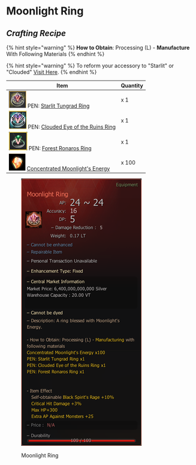 # Moonlight Ring

## _Crafting Recipe_

{% hint style="warning" %}
**How to Obtain**: Processing (L) - **Manufacture** With Following Materials
{% endhint %}

{% hint style="warning" %}
To reform your accessory to "Starlit" or "Clouded" [Visit Here](../../custom-items-recipes/accessory-change-item.md).
{% endhint %}

| Item                                                                                                                                                 | Quantity |
| ---------------------------------------------------------------------------------------------------------------------------------------------------- | -------- |
| ![](<../../../.gitbook/assets/图片3 (1).png>) PEN: [Starlit Tungrad Ring](https://bdocodex.com/us/item/12085/#5)                                       | x 1      |
| ![](<../../../.gitbook/assets/图片1 (1).png>) PEN: [Clouded Eye of the Ruins Ring](https://bdocodex.com/us/item/12077/#5)                              | x 1      |
| ![](<../../../.gitbook/assets/图片2 (1).png>) PEN: [Forest Ronaros Ring](https://bdocodex.com/us/item/12042/#5)                                        | x 1      |
| ![](../../../.gitbook/assets/QQ截图20221102192008.png) [Concentrated Moonlight's Energy](../../custom-items-recipes/concentrated-moonlights-energy.md) | x 100    |

<figure><img src="../../../.gitbook/assets/QQ图片20221102003639.png" alt=""><figcaption><p>Moonlight Ring</p></figcaption></figure>

